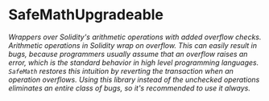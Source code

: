# SafeMathUpgradeable







*Wrappers over Solidity&#39;s arithmetic operations with added overflow checks. Arithmetic operations in Solidity wrap on overflow. This can easily result in bugs, because programmers usually assume that an overflow raises an error, which is the standard behavior in high level programming languages. `SafeMath` restores this intuition by reverting the transaction when an operation overflows. Using this library instead of the unchecked operations eliminates an entire class of bugs, so it&#39;s recommended to use it always.*



